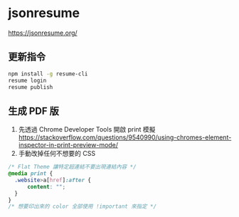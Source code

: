 # jsonresume

<https://jsonresume.org/>

## 更新指令

```bash
npm install -g resume-cli
resume login
resume publish
```

## 生成 PDF 版

1. 先透過 Chrome Developer Tools 開啟 print 模擬 <https://stackoverflow.com/questions/9540990/using-chromes-element-inspector-in-print-preview-mode/>
2. 手動改掉任何不想要的 CSS

```CSS
/* Flat Theme 讓特定超連結不要出現連結內容 */
@media print {
  .website>a[href]:after {
      content: "";
  }
}
/* 想要印出來的 color 全部使用 !important 來指定 */
```
